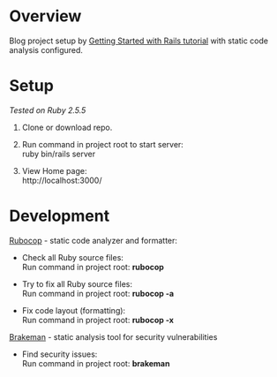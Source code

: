 # Overview

Blog project setup by [Getting Started with Rails tutorial](https://guides.rubyonrails.org/getting_started.html) with static code analysis configured.

# Setup
_Tested on Ruby 2.5.5_
1. Clone or download repo.
2. Run command in project root to start server:  
ruby bin/rails server

3. View Home page:  
http://localhost:3000/

# Development

[Rubocop](https://github.com/rubocop-hq/rubocop) - static code analyzer and formatter:  

- Check all Ruby source files:  
Run command in project root: __rubocop__

- Try to fix all Ruby source files:  
Run command in project root: __rubocop -a__

- Fix code layout (formatting):  
Run command in project root: __rubocop -x__

[Brakeman](https://github.com/presidentbeef/brakeman) - static analysis tool for security vulnerabilities  
- Find security issues:  
Run command in project root: __brakeman__
